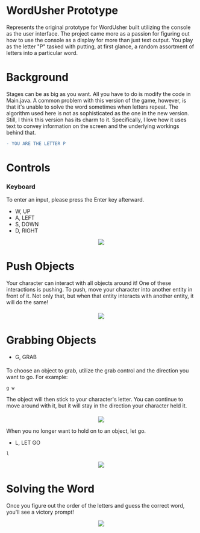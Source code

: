 # WordUsher Prototype
Represents the original prototype for WordUsher built utilizing the console as the user interface. The project came more as a passion for figuring out how to use the console as a display for more than just text output. You play as the letter "P" tasked with putting, at first glance, a random assortment of letters into a particular word.

# Background
Stages can be as big as you want. All you have to do is modify the code in Main.java. A common problem with this version of the game, however, is that it's unable to solve the word sometimes when letters repeat. The algorithm used here is not as sophisticated as the one in the new version. Still, I think this version has its charm to it. Specifically, I love how it uses text to convey information on the screen and the underlying workings behind that.
```diff
- YOU ARE THE LETTER P
```

# Controls
### Keyboard
To enter an input, please press the Enter key afterward.
- W, UP
- A, LEFT
- S, DOWN
- D, RIGHT

<p align="center">
  <img src="https://filedn.com/lDA0b4tihedFKO8BLVKcEU7/wordusher-prototype-ascii/imgs/MOVEMENT.gif" />
</p>

# Push Objects
Your character can interact with all objects around it! One of these interactions is pushing. To push, move your character into another entity in front of it. Not only that, but when that entity interacts with another entity, it will do the same!
####
<p align="center">
  <img src="https://filedn.com/lDA0b4tihedFKO8BLVKcEU7/wordusher-prototype-ascii/imgs/PUSHING.gif" />
</p>

# Grabbing Objects
- G, GRAB 
####
To choose an object to grab, utilize the grab control and the direction you want to go. For example:

```
g w
```

The object will then stick to your character's letter. You can continue to move around with it, but it will stay in the direction your character held it.
####
<p align="center">
  <img src="https://filedn.com/lDA0b4tihedFKO8BLVKcEU7/wordusher-prototype-ascii/imgs/GRAB.gif" />
</p>

When you no longer want to hold on to an object, let go.
- L, LET GO
```
l
```
<p align="center">
  <img src="https://filedn.com/lDA0b4tihedFKO8BLVKcEU7/wordusher-prototype-ascii/imgs/LETTING_GO.gif" />
</p>

# Solving the Word
Once you figure out the order of the letters and guess the correct word, you'll see a victory prompt!

<p align="center">
  <img src="https://filedn.com/lDA0b4tihedFKO8BLVKcEU7/wordusher-prototype-ascii/imgs/SOLVING_WORD.gif" />
</p>
